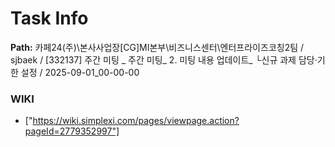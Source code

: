 # Task Info

**Path:** 카페24(주)\본사사업장\[CG]MI본부\비즈니스센터\엔터프라이즈코칭2팀 / sjbaek / [332137] 주간 미팅 _ 주간 미팅_ 2. 미팅 내용 업데이트_ └신규 과제 담당·기한 설정 / 2025-09-01_00-00-00

### WIKI
- ["https://wiki.simplexi.com/pages/viewpage.action?pageId=2779352997"]

